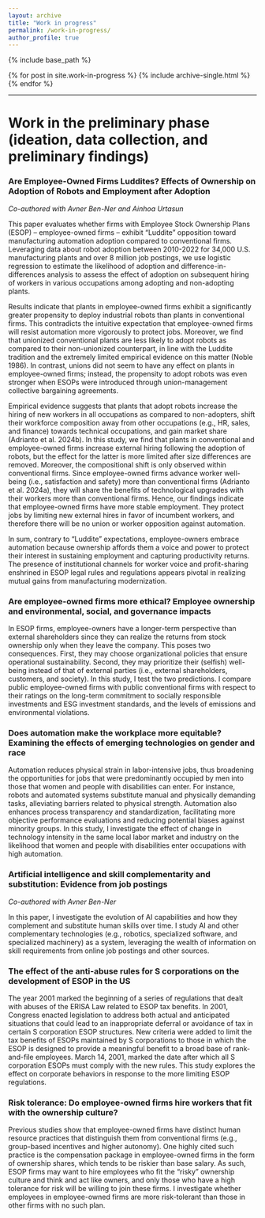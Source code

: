 ```yaml
---
layout: archive
title: "Work in progress"
permalink: /work-in-progress/
author_profile: true
---
```


{% include base_path %}


{% for post in site.work-in-progress %}
  {% include archive-single.html %}
{% endfor %}

---

# Work in the preliminary phase (ideation, data collection, and preliminary findings)

### Are Employee-Owned Firms Luddites? Effects of Ownership on Adoption of Robots and Employment after Adoption

_Co-authored with Avner Ben-Ner and Ainhoa Urtasun_

This paper evaluates whether firms with Employee Stock Ownership Plans (ESOP) – employee-owned firms – exhibit “Luddite” opposition toward manufacturing automation adoption compared to conventional firms. Leveraging data about robot adoption between 2010-2022 for 34,000 U.S. manufacturing plants and over 8 million job postings, we use logistic regression to estimate the likelihood of adoption and difference-in-differences analysis to assess the effect of adoption on subsequent hiring of workers in various occupations among adopting and non-adopting plants. 

Results indicate that plants in employee-owned firms exhibit a significantly greater propensity to deploy industrial robots than plants in conventional firms. This contradicts the intuitive expectation that employee-owned firms will resist automation more vigorously to protect jobs. Moreover, we find that unionized conventional plants are less likely to adopt robots as compared to their non-unionized counterpart, in line with the Luddite tradition and the extremely limited empirical evidence on this matter (Noble 1986). In contrast, unions did not seem to have any effect on plants in employee-owned firms; instead, the propensity to adopt robots was even stronger when ESOPs were introduced through union-management collective bargaining agreements.  

Empirical evidence suggests that plants that adopt robots increase the hiring of new workers in all occupations as compared to non-adopters, shift their workforce composition away from other occupations (e.g., HR, sales, and finance) towards technical occupations, and gain market share (Adrianto et al. 2024b). In this study, we find that plants in conventional and employee-owned firms increase external hiring following the adoption of robots, but the effect for the latter is more limited after size differences are removed. Moreover, the compositional shift is only observed within conventional firms. Since employee-owned firms advance worker well-being (i.e., satisfaction and safety) more than conventional firms (Adrianto et al. 2024a), they will share the benefits of technological upgrades with their workers more than conventional firms. Hence, our findings indicate that employee-owned firms have more stable employment. They protect jobs by limiting new external hires in favor of incumbent workers, and therefore there will be no union or worker opposition against automation.

In sum, contrary to “Luddite” expectations, employee-owners embrace automation because ownership affords them a voice and power to protect their interest in sustaining employment and capturing productivity returns. The presence of institutional channels for worker voice and profit-sharing enshrined in ESOP legal rules and regulations appears pivotal in realizing mutual gains from manufacturing modernization.

### Are employee-owned firms more ethical? Employee ownership and environmental, social, and governance impacts

In ESOP firms, employee-owners have a longer-term perspective than external shareholders since they can realize the returns from stock ownership only when they leave the company. This poses two consequences. First, they may choose organizational policies that ensure operational sustainability. Second, they may prioritize their (selfish) well-being instead of that of external parties (i.e., external shareholders, customers, and society). In this study, I test the two predictions. I compare public employee-owned firms with public conventional firms with respect to their ratings on the long-term commitment to socially responsible investments and ESG investment standards, and the levels of emissions and environmental violations.

### Does automation make the workplace more equitable? Examining the effects of emerging technologies on gender and race

Automation reduces physical strain in labor-intensive jobs, thus broadening the opportunities for jobs that were predominantly occupied by men into those that women and people with disabilities can enter. For instance, robots and automated systems substitute manual and physically demanding tasks, alleviating barriers related to physical strength. Automation also enhances process transparency and standardization, facilitating more objective performance evaluations and reducing potential biases against minority groups. In this study, I investigate the effect of change in technology intensity in the same local labor market and industry on the likelihood that women and people with disabilities enter occupations with high automation.

### Artificial intelligence and skill complementarity and substitution: Evidence from job postings

_Co-authored with Avner Ben-Ner_

In this paper, I investigate the evolution of AI capabilities and how they complement and substitute human skills over time. I study AI and other complementary technologies (e.g., robotics, specialized software, and specialized machinery) as a system, leveraging the wealth of information on skill requirements from online job postings and other sources.

### The effect of the anti-abuse rules for S corporations on the development of ESOP in the US

The year 2001 marked the beginning of a series of regulations that dealt with abuses of the ERISA Law related to ESOP tax benefits. In 2001, Congress enacted legislation to address both actual and anticipated situations that could lead to an inappropriate deferral or avoidance of tax in certain S corporation ESOP structures. New criteria were added to limit the tax benefits of ESOPs maintained by S corporations to those in which the ESOP is designed to provide a meaningful benefit to a broad base of rank-and-file employees. March 14, 2001, marked the date after which all S corporation ESOPs must comply with the new rules. This study explores the effect on corporate behaviors in response to the more limiting ESOP regulations.
   
### Risk tolerance: Do employee-owned firms hire workers that fit with the ownership culture?

Previous studies show that employee-owned firms have distinct human resource practices that distinguish them from conventional firms (e.g., group-based incentives and higher autonomy). One highly cited such practice is the compensation package in employee-owned firms in the form of ownership shares, which tends to be riskier than base salary. As such, ESOP firms may want to hire employees who fit the “risky” ownership culture and think and act like owners, and only those who have a high tolerance for risk will be willing to join these firms. I investigate whether employees in employee-owned firms are more risk-tolerant than those in other firms with no such plan.
